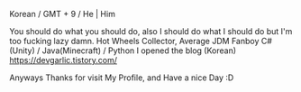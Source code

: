 Korean / GMT + 9 / He | Him

You should do what you should do,
also I should do what I should do but I'm too fucking lazy damn.
Hot Wheels Collector, Average JDM Fanboy
C# (Unity) / Java(Minecraft) / Python
I opened the blog (Korean) https://devgarlic.tistory.com/

Anyways Thanks for visit My Profile, and Have a nice Day :D



<!---
GalaKrond-jkr0404/GalaKrond-jkr0404 is a ✨ special ✨ repository because its `README.md` (this file) appears on your GitHub profile.
You can click the Preview link to take a look at your changes.
--->
